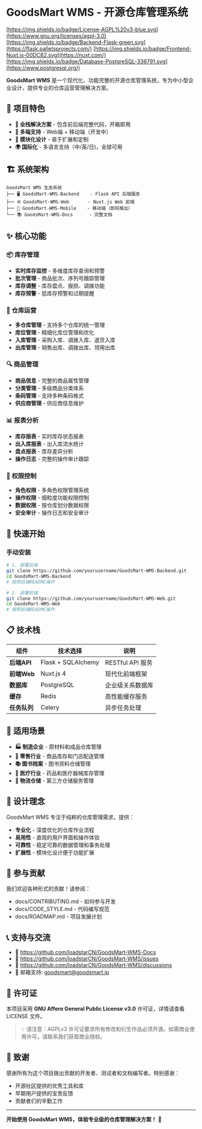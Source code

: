 # GoodsMart WMS - 开源仓库管理系统

[https://img.shields.io/badge/License-AGPL%20v3-blue.svg](https://www.gnu.org/licenses/agpl-3.0)
[https://img.shields.io/badge/Backend-Flask-green.svg](https://flask.palletsprojects.com/)
[https://img.shields.io/badge/Frontend-Nuxt.js-00DC82.svg](https://nuxt.com/)
[https://img.shields.io/badge/Database-PostgreSQL-336791.svg](https://www.postgresql.org/)

**GoodsMart WMS** 是一个现代化、功能完整的开源仓库管理系统，专为中小型企业设计，提供专业的仓库运营管理解决方案。

## 🎯 项目特色

- **🔄 全栈解决方案** - 包含前后端完整代码，开箱即用
- **📱 多端支持** - Web端 + 移动端（开发中）
- **🔧 模块化设计** - 易于扩展和定制
- **🌍 国际化** - 多语言支持（中/英/日)，全球可用

## 🏗️ 系统架构

```
GoodsMart WMS 生态系统
├── 🖥️ GoodsMart-WMS-Backend    - Flask API 后端服务
├── 🌐 GoodsMart-WMS-Web       - Nuxt.js Web 前端
├── 📱 GoodsMart-WMS-Mobile    - 移动端（即将推出）
└── 📚 GoodsMart-WMS-Docs      - 完整文档
```

## ✨ 核心功能

### 📦 库存管理
- **实时库存监控** - 多维度库存查询和预警
- **批次管理** - 商品批次、序列号跟踪管理
- **库存调整** - 库存盘点、报损、调拨功能
- **库存预警** - 低库存预警和过期提醒

### 🏢 仓库运营
- **多仓库管理** - 支持多个仓库的统一管理
- **库位管理** - 精细化库位管理和优化
- **入库管理** - 采购入库、调拨入库、退货入库
- **出库管理** - 销售出库、调拨出库、领用出库

### 🔍 商品管理
- **商品信息** - 完整的商品属性管理
- **分类管理** - 多级商品分类体系
- **条码管理** - 支持多种条码格式
- **供应商管理** - 供应商信息维护

### 📊 报表分析
- **库存报表** - 实时库存状态报表
- **出入库报表** - 出入库流水统计
- **盘点报表** - 库存差异分析
- **操作日志** - 完整的操作审计跟踪

### 👥 权限控制
- **角色权限** - 多角色权限管理系统
- **操作权限** - 细粒度功能权限控制
- **数据权限** - 按仓库划分数据权限
- **安全审计** - 操作日志和安全审计

## 🚀 快速开始

### 手动安装
```bash
# 1. 部署后端
git clone https://github.com/yourusername/GoodsMart-WMS-Backend.git
cd GoodsMart-WMS-Backend
# 按照后端README操作

# 2. 部署前端  
git clone https://github.com/yourusername/GoodsMart-WMS-Web.git
cd GoodsMart-WMS-Web
# 按照前端README操作
```

## 📋 技术栈

| 组件 | 技术选择 | 说明 |
|------|----------|------|
| **后端API** | Flask + SQLAlchemy | RESTful API 服务 |
| **前端Web** | Nuxt.js 4 | 现代化前端框架 |
| **数据库** | PostgreSQL | 企业级关系数据库 |
| **缓存** | Redis | 高性能缓存服务 |
| **任务队列** | Celery | 异步任务处理 |

## 🌟 适用场景

- **🏭 制造企业** - 原材料和成品仓库管理
- **🛒 零售行业** - 商品库存和门店配送管理  
- **📚 图书档案** - 图书资料仓储管理
- **🏥 医疗行业** - 药品和医疗器械库存管理
- **🚚 物流仓储** - 第三方仓储服务管理

## 🎯 设计理念

GoodsMart WMS 专注于纯粹的仓库管理需求，提供：
- **专业化** - 深度优化的仓库作业流程
- **易用性** - 直观的用户界面和操作体验
- **可靠性** - 稳定可靠的数据管理和事务处理
- **扩展性** - 模块化设计便于功能扩展

## 🤝 参与贡献

我们欢迎各种形式的贡献！请参阅：

- docs/CONTRIBUTING.md - 如何参与开发
- docs/CODE_STYLE.md - 代码编写规范
- docs/ROADMAP.md - 项目发展计划

## 📞 支持与交流

- 📖 https://github.com/loadstarCN/GoodsMart-WMS-Docs
- 🐛 https://github.com/loadstarCN/GoodsMart-WMS/issues
- 💬 https://github.com/loadstarCN/GoodsMart-WMS/discussions
- 📧 邮箱支持: goodsmart@goodsmart.jp

## 📄 许可证

本项目采用 **GNU Affero General Public License v3.0** 许可证，详情请查看 LICENSE 文件。

> 💡 请注意：AGPLv3 许可证要求所有修改和衍生作品必须开源。如需商业使用许可，请联系我们获取商业授权。

## 🙏 致谢

感谢所有为这个项目做出贡献的开发者、测试者和文档编写者。特别感谢：

- 开源社区提供的优秀工具和库
- 早期用户提供的宝贵反馈
- 贡献者们的辛勤工作

---

**开始使用 GoodsMart WMS，体验专业级的仓库管理解决方案！** 🚀
